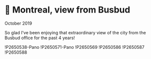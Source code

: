 # 🍁 Montreal, view from Busbud
October 2019

So glad I've been enjoying that extraordinary view of the city from the
Busbud office for the past 4 years!

!P2650538-Pano
!P2650571-Pano
!P2650569
!P2650586
!P2650587
!P2650588
